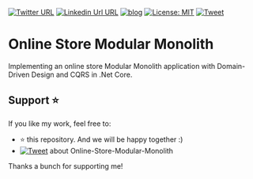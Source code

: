 [![Twitter URL](https://img.shields.io/badge/-@mehdi_hadeli-%231DA1F2?style=flat-square&logo=twitter&logoColor=ffffff)](https://twitter.com/mehdi_hadeli)
[![Linkedin Url URL](https://img.shields.io/badge/-mehdihadeli-blue?style=flat-square&logo=linkedin&logoColor=ffffff)](https://www.linkedin.com/in/mehdihadeli/)
[![blog](https://img.shields.io/badge/blog-dotnetuniversity.com-brightgreen?style=flat-square)](https://dotnetuniversity.com/)
[![License: MIT](https://img.shields.io/badge/License-MIT-brightgreen.svg?style=flat-square)](https://opensource.org/licenses/MIT)
[![Tweet](https://img.shields.io/twitter/url/http/shields.io.svg?style=social)][tweet] 


# Online Store Modular Monolith
Implementing an online store Modular Monolith application with Domain-Driven Design and CQRS in .Net Core.

## Support ⭐
If you like my work, feel free to:

- ⭐ this repository. And we will be happy together :)
- [![Tweet](https://img.shields.io/twitter/url/http/shields.io.svg?style=social)][tweet] about Online-Store-Modular-Monolith


Thanks a bunch for supporting me!

[tweet]: https://twitter.com/intent/tweet?url=https://github.com/mehdihadeli/Online-Store-Modular-Monolith&text=Implementing%20an%20online%20store%20Modular%20Monolith%20application%20with%20Domain-Driven%20Design%20and%20CQRS%20in%20.Net%20Core&hashtags=dotnetcore,dotnet,csharp,microservices,netcore,aspnetcore,ddd,cqrs

